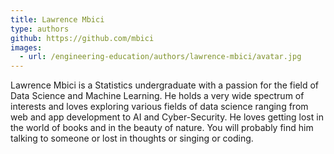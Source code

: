```yaml
---
title: Lawrence Mbici
type: authors
github: https://github.com/mbici
images:
  - url: /engineering-education/authors/lawrence-mbici/avatar.jpg 
---
```

Lawrence Mbici is a Statistics undergraduate with a passion for the field of Data Science and Machine Learning. He holds a very wide spectrum of interests and loves exploring various fields of data science ranging from web and app development to AI and Cyber-Security. He loves getting lost in the world of books and in the beauty of nature. You will probably find him talking to someone or lost in thoughts or singing or coding.
